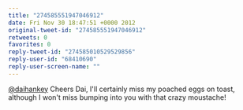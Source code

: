 ```yaml
---
title: "274585551947046912"
date: Fri Nov 30 18:47:51 +0000 2012
original-tweet-id: "274585551947046912"
retweets: 0
favorites: 0
reply-tweet-id: "274585010529529856"
reply-user-id: "68410690"
reply-user-screen-name: ""
---
```

<a href="https://twitter.com/daihankey">@daihankey</a> Cheers Dai, I'll certainly miss  my poached eggs on toast, although I won't miss bumping into you with that crazy moustache!
